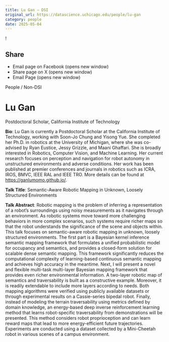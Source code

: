 ```yaml
---
title: Lu Gan – DSI
original_url: https://datascience.uchicago.edu/people/lu-gan
category: people
date: 2025-05-04
---
```


<!-- Table-like structure detected -->

!

## Share

* Email page on Facebook (opens new window)
* Share page on X (opens new window)
* Email Page (opens new window)

<!-- Table-like structure detected -->

People / Non-DSI

# Lu Gan

Postdoctoral Scholar, California Institute of Technology

**Bio**: Lu Gan is currently a Postdoctoral Scholar at the California Institute of Technology, working with Soon-Jo Chung and Yisong Yue. She completed her Ph.D. in robotics at the University of Michigan, where she was co-advised by Ryan Eustice, Jessy Grizzle, and Maani Ghaffari. She is broadly interested in Robotics, Computer Vision, and Machine Learning. Her current research focuses on perception and navigation for robot autonomy in unstructured environments and adverse conditions. Her work has been published at premier conferences and journals in robotics such as ICRA, IROS, BMVC, IEEE RAL and IEEE TRO. More details can be found at https://ganlumomo.github.io/.

**Talk Title**: Semantic-Aware Robotic Mapping in Unknown, Loosely Structured Environments

**Talk Abstract**: Robotic mapping is the problem of inferring a representation of a robot’s surroundings using noisy measurements as it navigates through an environment. As robotic systems move toward more challenging behaviors in more complex scenarios, such systems require richer maps so that the robot understands the significance of the scene and objects within. This talk focuses on semantic-aware robotic mapping in unknown, loosely structured environments. The first part is a Bayesian kernel inference semantic mapping framework that formulates a unified probabilistic model for occupancy and semantics, and provides a closed-form solution for scalable dense semantic mapping. This framework significantly reduces the computational complexity of learning-based continuous semantic mapping and achieves high accuracy in the meantime. Next, I will present a novel and flexible multi-task multi-layer Bayesian mapping framework that provides even richer environmental information. A two-layer robotic map of semantics and traversability is built as a constructive example. Moreover, it is readily extendable to include more layers according to needs. Both mapping algorithms were verified using publicly available datasets or through experimental results on a Cassie-series bipedal robot. Finally, instead of modeling the terrain traversability using metrics defined by domain knowledge, an energy-based deep inverse reinforcement learning method that learns robot-specific traversability from demonstrations will be presented. This method considers robot proprioception and can learn reward maps that lead to more energy-efficient future trajectories. Experiments are conducted using a dataset collected by a Mini-Cheetah robot in various scenes of a campus environment.
